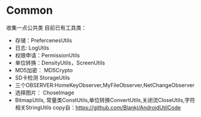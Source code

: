 # Common
收集一点公共类
目前已有工具类：
- 存储：PrefercenesUtils
- 日志: LogUtils
- 权限申请：PermissionUtils
- 单位转换：DensityUtils，ScreenUtils
- MD5加密： MD5Crypto
- SD卡检测  StorageUtils
- 三个OBSERVER:HomeKeyObserver,MyFileObserver,NetChangeObserver
- 选择图片： ChoseImage
- BitmapUtils, 常量类ConstUtils,单位转换ConvertUtils,关闭流CloseUtils,字符相关StringUtils copy自：https://github.com/Blankj/AndroidUtilCode
